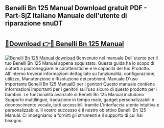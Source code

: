 ## Benelli Bn 125 Manual Download gratuit PDF - Part-SjZ Italiano Manuale dell'utente di riparazione snuDT

# <h2><a href="http://dffxyiq.blite.top/?on=Benelli+Bn+125+Manual">🔗Download 👉🔴 Benelli Bn 125 Manual</a></h2>

[![Benelli Bn 125 Manual download](https://i.imgur.com/lujVjoI.png)](http://dffxyiq.blite.top/?on=Benelli+Bn+125+Manual)
Benvenuto nel manuale Dell'utente per il tuo Benelli Bn 125 Manual appena acquistato. Questa guida ha lo scopo di aiutarti a padroneggiare le caratteristiche e le capacità del tuo Prodotto. All'interno troverai informazioni dettagliate su funzionalità, configurazione, utilizzo, Manutenzione e Risoluzione dei problemi. Manuale D'uso importante Benelli Bn 125 ManualD per i genitori Questo manuale contiene informazioni importanti per i genitori sull'uso sicuro di questo prodotto per i bambini. Le funzionalità avanzate di Benelli Bn 125 Manual includono Supporto multilingue, traduzione in tempo reale, gadget personalizzabili e riconoscimento vocale, tutti accessibili tramite L'interfaccia utente intuitiva e personalizzabile. Il vostro successo è il nostro obiettivo Benelli Bn 125 Manual. Ci impegniamo a fornirti gli strumenti e il supporto di cui hai bisogno.
